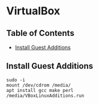 # VirtualBox

## Table of Contents

* [Install Guest Additions](#install-guest-additions)

## Install Guest Additions

```shell
sudo -i
mount /dev/cdrom /media/
apt install gcc make perl
/media/VBoxLinuxAdditions.run
```
